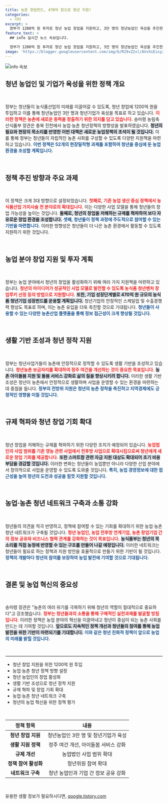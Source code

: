 ```yaml
---
title: 농촌 창업펀드, 470억 원으로 청년 지원!
categories:
  - 기타
excerpt: >
  정부가 1200억 원 투자로 청년 농업 창업을 지원하고, 3만 명의 청년농업인 육성을 추진한다. 혁신적 정책으로 매력 넘치는 농촌을 만들겠다는 의지, 클릭해 더 알아보세요!
feature_text: >
  ## info 실시간 뉴스 속보입니다.

  정부가 1200억 원 투자로 청년 농업 창업을 지원하고, 3만 명의 청년농업인 육성을 추진한다. 혁신적 정책으로 매력 넘치는 농촌을 만들겠다는 의지, 클릭해 더 알아보세요!
image: 'https://blogger.googleusercontent.com/img/b/R29vZ2xl/AVvXsEixyZcFfHzMRdzZMjFBmAUKJYCLCGyLL1o632UiGVXcaFdKo_bkvkuCioo0uUKlGfBVcT3P84aROyZIXSBEx3Aw5nCQ3pTgDom1WDC4m8eifvWiAmWEEVb4x6G_l8C0QH225ldMjyaFvpxGEBGNO37VmDTDMHGhJPq73UglMfDca1-0aw/s1600/blogspot.png'
---
```


<p><img src="https://blogger.googleusercontent.com/img/b/R29vZ2xl/AVvXsEixyZcFfHzMRdzZMjFBmAUKJYCLCGyLL1o632UiGVXcaFdKo_bkvkuCioo0uUKlGfBVcT3P84aROyZIXSBEx3Aw5nCQ3pTgDom1WDC4m8eifvWiAmWEEVb4x6G_l8C0QH225ldMjyaFvpxGEBGNO37VmDTDMHGhJPq73UglMfDca1-0aw/s1600/blogspot.png" alt="info 속보" /></p>

<h2 data-ke-size="size26">청년 농업인 및 기업가 육성을 위한 정책 개요</h2>

<p data-ke-size="size16">&nbsp;</p>

<p>정부는 청년들이 농식품산업의 미래를 이끌어갈 수 있도록, 청년 창업에 1200억 원을 투입하고 이를 통해 청년농업인 3만 명과 청년기업가 육성을 목표로 하고 있습니다. <b><span style="color: #ee2323;">이러한 정책은 농촌에 새로운 동력을 창출하기 위한 의지를 담고 있습니다.</span></b> 송미령 농림축산식품부 장관은 충북 진천에서 농업·농촌 청년정책의 방향성을 발표하였습니다. <b><span style="background-color: #21538527;">청년의 필요와 현장의 목소리를 반영한 이번 대책은 새로운 농업정책의 초석이 될 것입니다.</span></b> 이를 통해 정부는 청년들이 자립적인 농촌 사회를 구성할 수 있도록 다양한 지원책을 마련하고 있습니다. <b><span style="color: #1a5490;">이번 정책은 52개의 현장밀착형 과제를 포함하여 청년을 중심에 둔 농업환경을 조성할 계획입니다.</span></b></p>

<p data-ke-size="size16">&nbsp;</p>

<h2 data-ke-size="size26">정책 추진 방향과 주요 과제</h2>

<p data-ke-size="size16">&nbsp;</p>

<p>이 정책은 크게 3대 방향으로 설정되었습니다. <b><span style="color: #ee2323;">첫째로, 기존 농업 생산 중심 정책에서 농식품산업 가치사슬 전 분야로의 확대입니다.</span></b> 이는 다양한 사업 모델을 통해 청년들의 창업 가능성을 높이는 것입니다. <b><span style="background-color: #21538527;">둘째로, 청년의 창업을 저해하는 규제를 혁파하여 보다 자유로운 창업 환경을 조성합니다.</span></b> <b><span style="color: #1a5490;">셋째, 청년들이 정책 과정에 주도적으로 참여할 수 있는 기반을 마련합니다.</span></b> 이러한 방향성은 청년들이 더 나은 농촌 환경에서 활동할 수 있도록 지원하기 위한 것입니다.</p>

<p data-ke-size="size16">&nbsp;</p>

<h2 data-ke-size="size26">농업 분야 창업 지원 및 투자 계획</h2>

<p data-ke-size="size16">&nbsp;</p>

<p>정부는 농업 분야에서 청년의 창업을 활성화하기 위해 여러 가지 지원책을 마련하고 있습니다. <b><span style="color: #ee2323;">청년의 아이디어가 성공적인 사업 모델로 발전할 수 있도록 농식품 청년벤처 창업루키 선정 등의 방법으로 지원합니다.</span></b> <b><span style="background-color: #21538527;">또한, 기업 성장단계별로 470억 원 규모의 농식품 청년기업 성장펀드를 운용할 계획입니다.</span></b> 청년기업의 안정적인 스케일업 및 수출경쟁력 향상도 목표로 하며, 이는 농촌 유입을 더욱 촉진할 것으로 기대됩니다. <b><span style="color: #1a5490;">청년들이 사용할 수 있는 다양한 농촌산업 플랫폼을 통해 정보 접근성이 크게 향상될 것입니다.</span></b></p>

<p data-ke-size="size16">&nbsp;</p>

<h2 data-ke-size="size26">생활 기반 조성과 청년 정착 지원</h2>

<p data-ke-size="size16">&nbsp;</p>

<p>정부는 청년사업가들이 농촌에 안정적으로 정착할 수 있도록 생활 기반을 조성하고 있습니다. <b><span style="color: #ee2323;">청년농촌 보금자리를 확대하여 정주 여건을 개선하는 것이 중요한 목표입니다.</span></b> <b><span style="background-color: #21538527;">농촌 아이돌봄 지원 및 돌봄 서비스 강화로 삶의 질을 향상시키려 합니다.</span></b> 이러한 생활 기반 조성은 청년이 농촌에서 안정적으로 생활하며 사업을 운영할 수 있는 환경을 마련하는 데 중점을 둡니다. <b><span style="color: #1a5490;">정부의 전방위 지원은 청년의 농촌 정착을 촉진하고 지역경제에도 긍정적인 영향을 미칠 것입니다.</span></b></p>

<p data-ke-size="size16">&nbsp;</p>

<h2 data-ke-size="size26">규제 혁파와 청년 창업 기회 확대</h2>

<p data-ke-size="size16">&nbsp;</p>

<p>청년 창업을 저해하는 규제를 혁파하기 위한 다양한 조치가 예정되어 있습니다. <b><span style="color: #ee2323;">농업법인의 사업 범위를 기존 영농 관련 사업에서 전후방 사업으로 확대시킴으로써 청년에게 새로운 창업 기회를 제공합니다.</span></b> <b><span style="background-color: #21538527;">또한 스마트팜 관련 자금 지원 대상도 확대되어 초기 비용 부담을 경감할 것입니다.</span></b> 이러한 변화는 청년들이 농업뿐만 아니라 다양한 산업 분야에서 창의적으로 사업을 운영할 수 있도록 도와줄 것입니다. <b><span style="color: #1a5490;">특히, 농업 경영정보에 대한 접근성을 높여 청년의 도전과 성공을 힘껏 지원할 것입니다.</span></b></p>

<p data-ke-size="size16">&nbsp;</p>

<h2 data-ke-size="size26">농업·농촌 청년 네트워크 구축과 소통 강화</h2>

<p data-ke-size="size16">&nbsp;</p>

<p>청년들의 의견을 적극 반영하고, 정책에 참여할 수 있는 기회를 확대하기 위한 농업·농촌 청년 네트워크가 구축될 것입니다. <b><span style="color: #ee2323;">청년 농업인, 농업 전후방 연계기업, 농촌 창업기업 간의 정보 공유와 비즈니스 협력 관계를 강화하는 것이 목표입니다.</span></b> <b><span style="background-color: #21538527;">농식품부는 청년의 목소리를 직접 농정에 반영할 수 있는 구조를 만들어 나갈 예정입니다.</span></b> 이러한 네트워크는 청년들이 필요로 하는 정책과 지원 방안을 효율적으로 만들기 위한 기반이 될 것입니다. <b><span style="color: #1a5490;">정책의 개발마다 청년의 참여를 보장하여 농업 발전에 기여할 것으로 기대됩니다.</span></b></p>

<p data-ke-size="size16">&nbsp;</p>

<h2 data-ke-size="size26">결론 및 농업 혁신의 중요성</h2>

<p data-ke-size="size16">&nbsp;</p>

<p>송미령 장관은 "농촌의 여러 위기를 극복하기 위해 청년의 역할이 절대적으로 중요하다"고 강조했습니다. <b><span style="color: #ee2323;">정부는 청년들과의 소통을 통해 구체적인 실천과제를 발굴할 방침입니다.</span></b> 이러한 정책은 농업 분야의 혁신을 이끌어내고 청년이 중심이 되는 농촌 사회를 만드는 데 기여할 것입니다. <b><span style="background-color: #21538527;">앞으로도 지속적인 정책 개선과 청년들의 참여를 통해 농업 발전을 위한 기반이 마련되기를 기대합니다.</span></b> <b><span style="color: #1a5490;">이와 같은 청년 친화적 정책이 앞으로 농업의 미래를 밝힐 것입니다.</span></b></p>

<p data-ke-size="size16">&nbsp;</p>

<hr style="border: 1px solid #eeeeee;"/>

<ul>
    <li>청년 창업 지원을 위한 1200억 원 투입</li>
    <li>농업·농촌 청년 정책 방향 설정</li>
    <li>청년 농업인의 창업 활성화</li>
    <li>생활 기반 조성으로 청년 정착 지원</li>
    <li>규제 혁파 및 창업 기회 확대</li>
    <li>농업·농촌 청년 네트워크 구축</li>
    <li>청년의 농업 혁신을 위한 정책 평가</li>
</ul>

<p data-ke-size="size16">&nbsp;</p>

<table style="width: 100%;">
    <thead>
        <tr>
            <th style="text-align: center; height: 30px;"><b>정책 항목</b></th>
            <th style="text-align: center; height: 30px;"><b>내용</b></th>
        </tr>
    </thead>
    <tbody>
        <tr>
            <td style="text-align: center; height: 17px;"><b>청년 창업 지원</b></td>
            <td style="text-align: center; height: 17px;">청년농업인 3만 명 및 청년기업가 육성</td>
        </tr>
        <tr>
            <td style="text-align: center; height: 17px;"><b>생활 지원 정책</b></td>
            <td style="text-align: center; height: 17px;">정주 여건 개선, 아이돌봄 서비스 강화</td>
        </tr>
        <tr>
            <td style="text-align: center; height: 17px;"><b>규제 개선</b></td>
            <td style="text-align: center; height: 17px;">농업법인 사업 범위 확대</td>
        </tr>
        <tr>
            <td style="text-align: center; height: 17px;"><b>정책 참여 활성화</b></td>
            <td style="text-align: center; height: 17px;">청년위원 참여 확대</td>
        </tr>
        <tr>
            <td style="text-align: center; height: 17px;"><b>네트워크 구축</b></td>
            <td style="text-align: center; height: 17px;">청년 농업인과 기업 간 정보 공유 강화</td>
        </tr>
    </tbody>
</table>

<p data-ke-size="size16">&nbsp;</p>
유용한 생활 정보가 필요하시다면, <a href="https://qoogle.tistory.com" rel="dofollow">qoogle.tistory.com</a>


